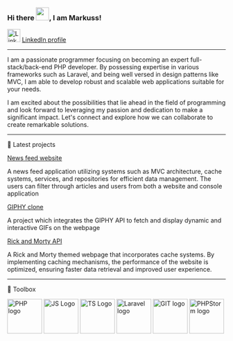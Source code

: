 ### Hi there <img src="https://raw.githubusercontent.com/MartinHeinz/MartinHeinz/master/wave.gif" width="30px">, I am Markuss!


<img src="https://cdn.worldvectorlogo.com/logos/linkedin-icon-2.svg" alt="Linkedin Logo" width="30" height="30"/>  [LinkedIn profile](https://www.linkedin.com/in/markuss-jonatans/)


---

I am a passionate programmer focusing on becoming an expert full-stack/back-end PHP developer. By possessing expertise in various frameworks such as Laravel, and being well versed in design patterns like MVC, I am able to develop robust and scalable web applications suitable for your needs. 

I am excited about the possibilities that lie ahead in the field of programming and look forward to leveraging my passion and dedication to make a significant impact. Let's connect and explore how we can collaborate to create remarkable solutions.

---

📘 Latest projects

[News feed website](https://github.com/mjonatans/Fake-News)

A news feed application utilizing systems such as MVC architecture, cache systems, services, and repositories for efficient data management. The users can filter through articles and users from both a website and console application

[GIPHY clone](https://github.com/mjonatans/GiphyApp)

A project which integrates the GIPHY API to fetch and display dynamic and interactive GIFs on the webpage

[Rick and Morty API](https://github.com/mjonatans/RickAndMortyApp)

A Rick and Morty themed webpage that incorporates cache systems. By implementing caching mechanisms, the performance of the website is optimized, ensuring faster data retrieval and improved user experience.

---

🧰 Toolbox

<img src="https://cdn.worldvectorlogo.com/logos/php-1.svg" alt="PHP logo" width="80" height="80"/> <img src="https://cdn.worldvectorlogo.com/logos/logo-javascript.svg" alt="JS Logo" width="80" height="80"/> <img src="https://cdn.worldvectorlogo.com/logos/typescript.svg" alt="TS Logo" width="80" height="80"/> <img src="https://cdn.worldvectorlogo.com/logos/laravel-2.svg" alt="Laravel logo" width="80" height="80"/> <img src="https://cdn.worldvectorlogo.com/logos/git-icon.svg" alt="GIT logo" width="80" height="80"/> <img src="https://cdn.worldvectorlogo.com/logos/phpstorm-1.svg" alt="PHPStorm logo" width="80" height="80"/>


